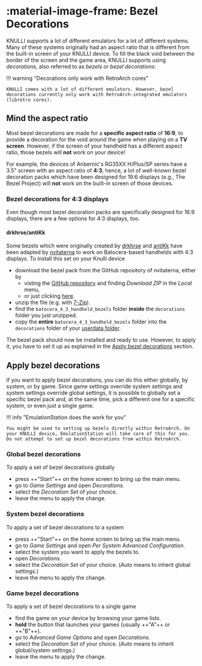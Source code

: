 # :material-image-frame: Bezel Decorations

KNULLI supports a lot of different emulators for a lot of different systems. Many of these systems originally had an aspect ratio that is different from the built-in screen of your KNULLI device. To fill the black void between the border of the screen and the game area, KNULLI supports using *decorations*, also referred to as *bezels* or *bezel decorations*.

!!! warning "Decorations only work with RetroArch cores"

    KNULLI comes with a lot of different emulators. However, bezel decorations currently only work with RetroArch-integrated emulators (libretro cores).

## Mind the aspect ratio

Most bezel decorations are made for a **specific aspect ratio** of **16:9**, to provide a decoration for the void around the game when playing on a **TV screen**. However, if the screen of your handheld has a different aspect ratio, those bezels will **not** work on your device!
    
For example, the devices of Anbernic's RG35XX H/Plus/SP series have a 3.5" screen with an aspect ratio of **4:3**, hence, a lot of well-known bezel decoration packs which have been designed for 19:6 displays (e.g., The Bezel Project) will **not** work on the built-in screen of those devices.

### Bezel decorations for 4:3 displays

Even though most bezel decoration packs are specifically designed for 16:9 displays, there are a few options for 4:3 displays, too.

#### drkhrse/antiKk

Some bezels which were originally created by [drkhrse](https://github.com/drkhrse) and [antiKk](https://github.com/antiKk) have been adapted by [nvitaterna](https://github.com/nvitaterna) to work on Batocera-based handhelds with 4:3 displays. To install this set on your Knulli device

* download the bezel pack from the GitHub repository of nvitaterna, either by
    * visting the [GitHub repository](https://github.com/nvitaterna/batocera_4_3_handheld_bezels) and finding *Download ZIP* in the *Local* menu,
    * or just clicking [here](https://github.com/nvitaterna/batocera_4_3_handheld_bezels/archive/refs/heads/main.zip).
* unzip the file (e.g. with [7-Zip](https://7-zip.org/)).
* find the `batocera_4_3_handheld_bezels` folder **inside** the `decorations` folder you just unzipped.
* copy the **entire** `batocera_4_3_handheld_bezels` folder into the `decorations` folder of your  [userdata folder](../../../play/add-games/game-storage).

The bezel pack should now be installed and ready to use. However, to apply it, you have to set it up as explained in the [Apply bezel decorations](#apply-bezel-decorations) section.

## Apply bezel decorations

If you want to apply bezel decorations, you can do this either globally, by system, or by game. Since game settings override system settings and system settings override global settings, it is possible to globally set a specific bezel pack and, at the same time, pick a different one for a specific system, or even just a single game.

!!! info "EmulationStation does the work for you"

    You might be used to setting up bezels directly within RetroArch. On your KNULLI device, EmulationStation will take care of this for you. Do not attempt to set up bezel decorations from within RetroArch.

### Global bezel decorations

To apply a set of bezel decorations globally

* press ++"Start"++ on the home screen to bring up the main menu.
* go to *Game Settings* and open *Decorations*.
* select the *Decoration Set* of your choice.
* leave the menu to apply the change.

### System bezel decorations

To apply a set of bezel decorations to a system

* press ++"Start"++ on the home screen to bring up the main menu.
* go to *Game Settings* and open *Per System Advanced Configuration*.
* select the system you want to apply the bezels to.
* open *Decorations*.
* select the *Decoration Set* of your choice. (*Auto* means to inherit global settings.)
* leave the menu to apply the change.

### Game bezel decorations

To apply a set of bezel decorations to a single game

* find the game on your device by browsing your game lists.
* **hold** the button that launches your games (usually ++"A"++ or ++"B"++).
* go to *Advanced Game Options* and open *Decorations*.
* select the *Decoration Set* of your choice. (*Auto* means to inherit global/system settings.)
* leave the menu to apply the change.

